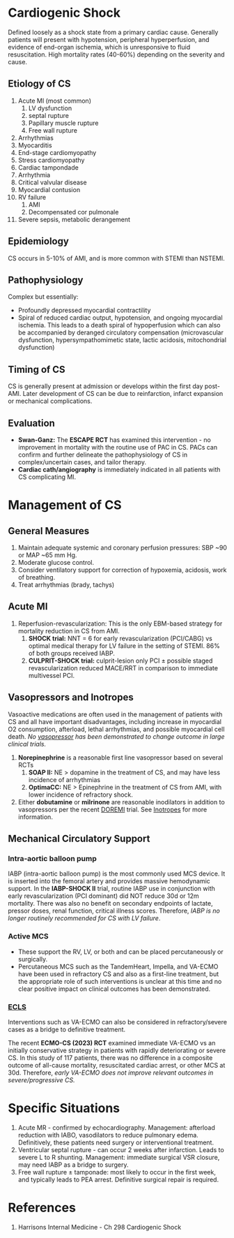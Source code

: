 # Cardiogenic Shock
Defined loosely as a shock state from a primary cardiac cause. Generally patients will present with hypotension, peripheral hyperperfusion, and evidence of end-organ ischemia, which is unresponsive to fluid resuscitation. High mortality rates (40-60%) depending on the severity and cause.

## Etiology of CS
1. Acute MI (most common)
	1. LV dysfunction 
	2. septal rupture
	3. Papillary muscle rupture
	4. Free wall rupture
2. Arrhythmias
4. Myocarditis
5. End-stage cardiomyopathy
6. Stress cardiomyopathy
7. Cardiac tampondade
8. Arrhythmia
9. Critical valvular disease
10. Myocardial contusion
11. RV failure
	1. AMI
	2. Decompensated cor pulmonale
12. Severe sepsis, metabolic derangement

## Epidemiology
CS occurs in 5-10% of AMI, and is more common with STEMI than NSTEMI.

##  Pathophysiology
Complex but essentially:

- Profoundly depressed myocardial contractility
- Spiral of reduced cardiac output, hypotension, and ongoing myocardial ischemia. This leads to a death spiral of hypoperfusion which can also be accompanied by deranged circulatory compensation  (microvascular dysfunction, hypersympathomimetic state, lactic acidosis, mitochondrial dysfunction)

## Timing of CS
CS is generally present at admission or develops within the first day post-AMI. Later development of CS can be due to reinfarction, infarct expansion or mechanical complications.

## Evaluation
- **Swan-Ganz:** The **ESCAPE RCT** has examined this intervention - no improvement in mortality with the routine use of PAC in CS. PACs can confirm and further delineate the pathophysiology of CS in complex/uncertain cases, and tailor therapy.
- **Cardiac cath/angiography** is immediately indicated in all patients with CS complicating MI.

# Management of CS
## General Measures
1. Maintain adequate systemic and coronary perfusion pressures: SBP ~90 or MAP ~65 mm Hg.
2. Moderate glucose control.
3. Consider ventilatory support for correction of hypoxemia, acidosis, work of breathing.
4. Treat arrhythmias (brady, tachys)

## Acute MI
1. Reperfusion-revascularization: This is the only EBM-based strategy for mortality reduction in CS from AMI.
	1. **SHOCK trial:** NNT = 6 for early revascularization (PCI/CABG) vs optimal medical therapy for LV failure in the setting of STEMI. 86% of both groups received IABP.
	2. **CULPRIT-SHOCK trial:** culprit-lesion only PCI ± possible staged revascularization reduced MACE/RRT in comparison to immediate multivessel PCI.

## Vasopressors and Inotropes
Vasoactive medications are often used in the management of patients with CS and all have important disadvantages, including increase in myocardial O2 consumption, afterload, lethal arrhythmias, and possible myocardial cell death. *No [vasopressor](Vasopressors.md) has been demonstrated to change outcome in large clinical trials.*

1. **Norepinephrine** is a reasonable first line vasopressor based on several RCTs
	1. **SOAP II:** NE > dopamine in the treatment of CS, and may have less incidence of arrhythmias
	2. **OptimaCC:** NE > Epinephrine in the treatment of CS from AMI, with lower incidence of refractory shock. 
2. Either **dobutamine** or **milrinone** are reasonable inodilators in addition to vasopressors per the recent [DOREMI](Inotropes.md) trial. See [Inotropes](Inotropes.md) for more information.

## Mechanical Circulatory Support
### Intra-aortic balloon pump
IABP (intra-aortic balloon pump) is the most commonly used MCS device. It is inserted into the femoral artery and provides massive hemodynamic support. In the **IABP-SHOCK II** trial, routine IABP use in conjunction with early revascularization (PCI dominant) did NOT reduce 30d or 12m mortality. There was also no benefit on secondary endpoints of lactate, pressor doses, renal function, critical illness scores. Therefore, *IABP is no longer routinely recommended for CS with LV failure*.

### Active MCS
- These support the RV, LV, or both and can be placed percutaneously or surgically.
- Percutaneous MCS such as the TandemHeart, Impella, and VA-ECMO have been used in refractory CS and also as a first-line treatment, but the appropriate role of such interventions is unclear at this time and no clear positive impact on clinical outcomes has been demonstrated.

### [ECLS](../ECLS.md)
Interventions such as VA-ECMO can also be considered in refractory/severe cases as a bridge to definitive treatment.

The recent **ECMO-CS (2023) RCT** examined immediate VA-ECMO vs an initially conservative strategy in patients with rapidly deteriorating or severe CS. In this study of 117 patients, there was no difference in a composite outcome of all-cause mortality, resuscitated cardiac arrest, or other MCS at 30d. Therefore, *early VA-ECMO does not improve relevant outcomes in severe/progressive CS.*

# Specific Situations
1. Acute MR - confirmed by echocardiography. Management: afterload reduction with IABO, vasodilators to reduce pulmonary edema. Definitively, these patients need surgery or interventional treatment.
2. Ventricular septal rupture - can occur 2 weeks after infarction. Leads to severe L to R shunting. Management: immediate surgical VSR closure, may need IABP as a bridge to surgery.
3. Free wall rupture ± tamponade: most likely to occur in the first week, and typically leads to PEA arrest. Definitive surgical repair is required.

# References
1. Harrisons Internal Medicine - Ch 298 Cardiogenic Shock